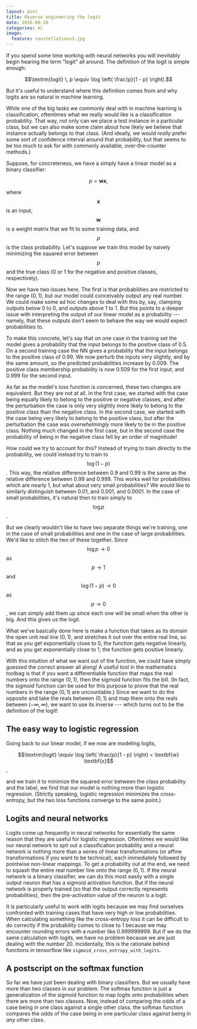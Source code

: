```yaml
---
layout: post
title: Reverse engineering the logit
date: 2016-09-28
categories: ml
image:
  feature: constellations3.jpg
---
```


If you spend some time working with neural networks you will inevitably
begin hearing the term "logit" all around.  The definition of the logit is
simple enough:

$$\textrm{logit} \, p \equiv \log \left( \frac{p}{1 - p} \right).$$

But it's useful to understand where this definition comes from and why
logits are so natural in machine learning.

While one of the big tasks we commonly deal with in machine learning is
classification, oftentimes what we really would like is a classification
probability.  That way, not only can we place a test instance in a
particular class, but we can also make some claim about how likely we
believe that instance actually belongs to that class.  (And ideally, we
would *really* prefer some sort of confidence interval around that
probability, but that seems to be too much to ask for with commonly
available, over-the-counter methods.)

Suppose, for concreteness, we have a simply have a linear model as a binary
classifier:

$$p = \textbf{w} \textbf{x},$$

where $$\textbf{x}$$ is an input, $$\textbf{w}$$ is a weight matrix that we
fit to some training data, and $$p$$ is the class probability.  Let's suppose
we train this model by naively minimizing the squared error between $$p$$ and
the true class (0 or 1 for the negative and positive classes, respectively). 

Now we have two issues here.  The first is that probabilities are restricted
to the range $(0, 1)$, but our model could conceivably output any real
number.  We could make some ad hoc changes to deal with this by, say,
clamping outputs below 0 to 0, and outputs above 1 to 1.  But this points to
a deeper issue with interpreting the output of our linear model as a
probability --- namely, that these outputs don't seem to behave the way we
would expect probabilities to.

To make this concrete, let's say that on one case in the training set the
model gives a probability that the input belongs to the positive class of
0.5.  On a second training case the NN gives a probability that the input
belongs to the positive class of 0.99.  We now perturb the inputs very
slightly, and by the same amount, so the predicted probabilities increase by
0.009.  The positive class membership probability is now 0.509 for the first
input, and 0.999 for the second input.  

As far as the model's loss function is concerned, these two changes are
equivalent.  But they are not at all.  In the first case, we started with
the case being equally likely to belong to the positive or negative classes,
and after the perturbation the case is only very slightly more likely to
belong to the positive class than the negative class.  In the second case,
we started with the case being very likely to belong to the positive class,
but after the perturbation the case was *overwhelmingly* more likely to be
in the positive class.  Nothing much changed in the first case, but in the
second case the probability of being in the negative class fell by an order
of magnitude!

How could we try to account for this?  Instead of trying to train directly
to the probability, we could instead try to train to $$\log(1 - p)$$.  This
way, the relative difference between 0.9 and 0.99 is the same as the
relative difference between 0.99 and 0.999.  This works well for
probabilities which are nearly 1, but what about very small probabilities?
We would like to similarly distinguish between 0.01, and 0.001, and 0.0001.
In the case of small probabilities, it's natural then to train simply to
$$\log p$$.

But we clearly wouldn't like to have two separate things we're training, one
in the case of small probabilities and one in the case of large
probabilities.  We'd like to stitch the two of these together.  Since $$\log
p \to 0$$ as $$p \to 1$$ and $$\log (1 - p) \to 0$$ as $$p \to 0$$, we can
simply add them up since each one will be small when the other is big.  And
this gives us the logit.

What we've basically done here is make a function that takes as its domain
the open unit real line $(0, 1)$, and stretches it out over the entire real
line, so that as you get exponentially close to 0, the function gets
negative linearly, and as you get exponentially close to 1, the function
gets positive linearly.  

With this intuition of what we want out of the function, we could have
simply guessed the correct answer all along!  A useful tool in the
mathematics toolbag is that if you want a differentiable function that maps
the real numbers onto the range $(0, 1)$, then the sigmoid function fits the
bill.  (In fact, the sigmoid function can be used for this purpose to prove
that the real numbers in the range $(0, 1)$ are uncountable.)  Since we want
to do the opposite and take the reals between $(0, 1)$ and map them onto the
reals between $(-\infty, \infty)$, we want to use its inverse --- which
turns out to be the definition of the logit!

## The easy way to logistic regression

Going back to our linear model, if we now are modeling logits,

$$\textrm{logit} \equiv \log \left( \frac{p}{1 - p} \right) = \textbf{w}
\textbf{x}$$,

and we train it to minimize the squared error between the class probability
and the label, we find that our model is nothing more than logistic
regression.  (Strictly speaking, logistic regression minimizes the
cross-entropy, but the two loss functions converge to the same point.)

## Logits and neural networks

Logits come up frequently in neural networks for essentially the same reason
that they are useful for logistic regression.  Oftentimes we would like our
neural network to spit out a classification probability and a neural network
is nothing more than a series of linear transformations (or affine
transformations if you want to be technical), each immediately followed by
pointwise non-linear mappings.  To get a probability out at the end, we need
to squash the entire real number line onto the range $(0, 1)$.  If the
neural network is a binary classifier, we can do this most easily with a
single output neuron that has a sigmoid activation function.  But if the
neural network is properly trained (so that the output correctly represents
probabilities), then the pre-activation value of the neuron is a logit.  

It is particularly useful to work with logits because we may find ourselves
confronted with training cases that have very high or low probabilities.
When calculating something like the cross-entropy loss it can be difficult
to do correctly if the probability comes to close to 1 because we may
encounter rounding errors with a number like 0.999999999.  But if we do the
same calculation with logits, we have no problem because we are just dealing
with the number 20.  Incidentally, this is the rationale behind functions in
tensorflow like `sigmoid_cross_entropy_with_logits`.

## A postscript on the softmax function

So far we have just been dealing with binary classifiers.  But we usually
have more than two classes in our problem.  The softmax function is just a
generalization of the sigmoid function to map logits onto probabilities when
there are more than two classes.  Now, instead of comparing the odds of a
case being in one class against a single other class, the softmax
function compares the odds of the case being in one particular class against
being in *any* other class.
